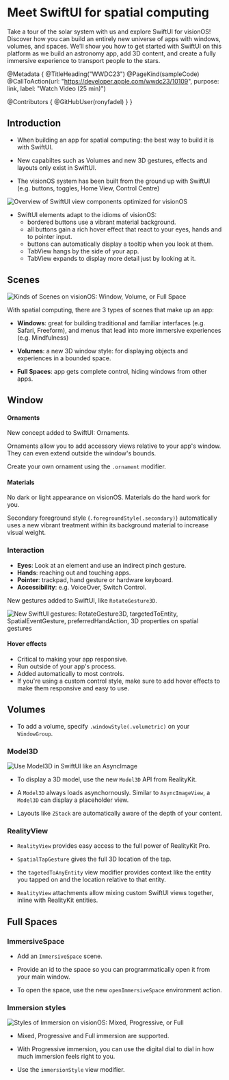 # Meet SwiftUI for spatial computing

Take a tour of the solar system with us and explore SwiftUI for visionOS! Discover how you can build an entirely new universe of apps with windows, volumes, and spaces. We’ll show you how to get started with SwiftUI on this platform as we build an astronomy app, add 3D content, and create a fully immersive experience to transport people to the stars.

@Metadata {
   @TitleHeading("WWDC23")
   @PageKind(sampleCode)
   @CallToAction(url: "https://developer.apple.com/wwdc23/10109", purpose: link, label: "Watch Video (25 min)")

   @Contributors {
      @GitHubUser(ronyfadel)
   }
}



## Introduction

* When building an app for spatial computing: the best way to build it is with SwiftUI.

* New capabiltes such as Volumes and new 3D gestures, effects and layouts only exist in SwiftUI.

* The visionOS system has been built from the ground up with SwiftUI (e.g. buttons, toggles, Home View, Control Centre)

![Overview of SwiftUI view components optimized for visionOS][ui-components]

[ui-components]: ui-components.png

* SwiftUI elements adapt to the idioms of visionOS:
	* bordered buttons use a vibrant material background.
	* all buttons gain a rich hover effect that react to your eyes, hands and to pointer input.
	* buttons can automatically display a tooltip when you look at them.
	* TabView hangs by the side of your app.
	* TabView expands to display more detail just by looking at it.


## Scenes

![Kinds of Scenes on visionOS: Window, Volume, or Full Space][spatial-scenes]

[spatial-scenes]: spatial-scenes.png

With spatial computing, there are 3 types of scenes that make up an app:
* **Windows**: great for building traditional and familiar interfaces (e.g. Safari, Freeform), and menus that lead into more immersive experiences (e.g. Mindfulness)

* **Volumes**: a new 3D window style: for displaying objects and experiences in a bounded space.

* **Full Spaces**: app gets complete control, hiding windows from other apps.

## Window

#### Ornaments

New concept added to SwiftUI: Ornaments.

Ornaments allow you to add accessory views relative to your app's window. They can even extend outside the window's bounds.

Create your own ornament using the `.ornament` modifier.

#### Materials

No dark or light appearance on visionOS. Materials do the hard work for you.

Secondary foreground style (`.foregroundStyle(.secondary)`) automatically uses a new vibrant treatment within its background material to increase visual weight.

### Interaction
- **Eyes**: Look at an element and use an indirect pinch gesture.
- **Hands**: reaching out and touching apps.
- **Pointer**: trackpad, hand gesture or hardware keyboard.
- **Accessibility**: e.g. VoiceOver, Switch Control.

New gestures added to SwiftUI, like `RotateGesture3D`.

![New SwiftUI gestures: RotateGesture3D, targetedToEntity, SpatialEventGesture, preferredHandAction, 3D properties on spatial gestures][spacial-swiftui-gestures]

[spacial-swiftui-gestures]: spacial-swiftui-gestures.png

#### Hover effects
* Critical to making your app responsive.
* Run outside of your app's process.
* Added automatically to most controls.
* If you're using a custom control style, make sure to add hover effects to make them responsive and easy to use.

## Volumes
* To add a volume, specify `.windowStyle(.volumetric)` on your `WindowGroup`.

### Model3D

![Use Model3D in SwiftUI like an AsyncImage][model3d]

[model3d]: model3d.png

* To display a 3D model, use the new `Model3D` API from RealityKit.

* A `Model3D` always loads asynchornously. Similar to `AsyncImageView`, a `Model3D` can display a placeholder view.

* Layouts like `ZStack` are automatically aware of the depth of your content.

### RealityView

* `RealityView` provides easy access to the full power of RealityKit Pro.

* `SpatialTapGesture` gives the full 3D location of the tap.

* the `tagetedToAnyEntity` view modifier provides context like the entity you tapped on and the location relative to that entity.

* `RealityView` attachments allow mixing custom SwiftUI views together, inline with RealityKit entities.

## Full Spaces

### ImmersiveSpace

* Add an `ImmersiveSpace` scene.

* Provide an id to the space so you can programmatically open it from your main window.

* To open the space, use the new `openImmersiveSpace` environment action.

### Immersion styles

![Styles of Immersion on visionOS: Mixed, Progressive, or Full][immersion-styles]

[immersion-styles]: immersion-styles.png

* Mixed, Progressive and Full immersion are supported.

* With Progressive immersion, you can use the digital dial to dial in how much immersion feels right to you.

* Use the `immersionStyle` view modifier.
